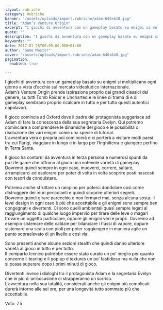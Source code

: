 ```yaml
---
layout: rubriche
category: Rubriche
banner: "/assets/uploads/import.rubriche/adam-640x640.jpg"
title: "Adam’s Venture Origin"
excerpt: "I giochi di avventura con un gameplay basato su enigmi si moltiplicano ogni giorno a vista d’occhio sul mercato videoludico internazionale. Adam’s Venture Origin prende ispirazione proprio dai grandi classici del genere, su tutti Tomb Raider e Uncharted e le linee di trama di e di gameplay sembrano proprio ricalcare in tutto e per tutto [&hellip"
quote: ""
description: "I giochi di avventura con un gameplay basato su enigmi si moltiplicano ogni giorno a vista d’occhio sul mercato videoludico internazionale. Adam’s Venture Origin prende ispirazione proprio dai grandi classici del genere, su tutti Tomb Raider e Uncharted e le linee di trama di e di gameplay sembrano proprio ricalcare in tutto e per tutto [&hellip"
keywords: ""
date: 2017-01-28T00:00:00.000+01:00
author: "Game Master"
cover: "/assets/uploads/import.rubriche/adam-640x640.jpg"
pagination:
  enabled: true

---
```


  
I giochi di avventura con un gameplay basato su enigmi si moltiplicano ogni giorno a vista d’occhio sul mercato videoludico internazionale.  
Adam’s Venture Origin prende ispirazione proprio dai grandi classici del genere, su tutti Tomb Raider e Uncharted e le linee di trama di e di gameplay sembrano proprio ricalcare in tutto e per tutto questi autentici capolavori.

Il gioco comincia ad Oxford dove il padre del protagonista suggerisce ad Adam di fare la conoscenza della sua segretaria Evelyn. Qui potremo cominciare a comprendere le dinamiche del gioco e le possibilità di risoluzione dei vari enigmi come una specie di tutorial.  
L’avventura vera e propria poi comincerà e ci porterà a visitare molti paesi tra cui Parigi, viaggiare in lungo e in largo per l’Inghilterra e giungere perfino in Terra Santa.

Il gioco ha contorni da avventura in terza persona e numerosi spunti da puzzle game che offrono al gioco una notevole varietà di gameplay. Dovremo quindi sempre in ogni caso, muoverci, correre, saltare, arrampicarci ed esplorare per poter di volta in volta scoprire posti nascosti con tesori da conquistare.  
  
Potremo anche sfruttare un rampino per poterci dondolare così come distruggere dei muri pericolanti e quindi scoprire ulteriori segreti.  
Dovremo quindi girare parecchio e non fermarci mai, senza alcuna sosta. Il level design in ogni caso è più che accettabile e gli enigmi sono sempre ben congegnati e divertenti. Ci sono quelli ambientali quasi sempre legati al raggiungimento di qualche luogo impervio per tirare delle leve o magari trovare un oggetto particolare, oppure gli enigmi veri e propri. Dovremo ad esempio sistemare delle caldaie per bilanciare i flussi di vapore, oppure sistemare una scala con pioli per poter raggiungere in maniera agile un punto sopraelevato di un livello e così via.

Sono presenti anche alcune sezioni stealth che quindi danno ulteriore varietà al gioco in tutto e per tutto.  
Il comparto tecnico potrebbe essere stato curato un po’ meglio per quanto concerne il tearing e il pop up d textures un po’ fastidioso ma nulla che non si possa superare dopo i primi minuti di gioco.

Divertenti invece i dialoghi tra il protagonista Adam e la segretaria Evelyn che in più di un’occasione ci strapperanno un sorriso.  
L’avventura nella sua totalità, considerati anche gli enigmi più complicati durerà intorno alle sei ore, per una longevità tutto sommato più che accettabile.

Voto: 7.5